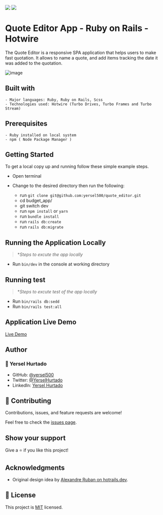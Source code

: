 ![](https://img.shields.io/badge/Microverse-blueviolet) ![](https://img.shields.io/badge/YERSEL-HURTADO-success)

# Quote Editor App - Ruby on Rails - Hotwire

The Quote Editor is a responsive SPA application that helps users to make fast quotation. It allows to name a quote, and add items tracking the date it was added to the quotation.

![image](https://img001.prntscr.com/file/img001/bzucHQ5_RdCVAM5WhCXNMA.png)

## Built with

    - Major languages: Ruby, Ruby on Rails, Scss
    - Technologies used: Hotwire (Turbo Drives, Turbo Frames and Turbo Stream)

## Prerequisites

    - Ruby installed on local system
    - npm ( Node Package Manager )

## Getting Started

To get a local copy up and running follow these simple example steps.

- Open terminal
- Change to the desired directory then run the following:

  - run `git clone git@github.com:yersel500/quote_editor.git`
  - cd budget_app/
  - git switch dev
  - run `npm install` or `yarn`
  - run `bundle install`
  - run `rails db:create`
  - run `rails db:migrate`

## Running the Application Locally

> \*_Steps to excute the app locally_

- Run `bin/dev` in the console at working directory

## Running test

> \*_Steps to excute test of the app locally_

- Run `bin/rails db:sedd`
- Run `bin/rails test:all`

## Application Live Demo

[Live Demo](https://shrouded-brushlands-11034.herokuapp.com/)

## Author

### 👤 Yersel Hurtado

- GitHub: [@yersel500](https://github.com/yersel500/)
- Twitter: [@YerselHurtado](https://twitter.com/YerselHurtado)
- LinkedIn: [Yersel Hurtado](https://www.linkedin.com/in/yersel-hurtado/)

## 🤝 Contributing

Contributions, issues, and feature requests are welcome!

Feel free to check the [issues page](https://github.com/yersel500/budget_app/issues).

## Show your support

Give a ⭐️ if you like this project!

## Acknowledgments

- Original design idea by [Alexandre Ruban on hotrails.dev](https://www.hotrails.dev/).

## 📝 License

This project is [MIT](./MIT.md) licensed.
